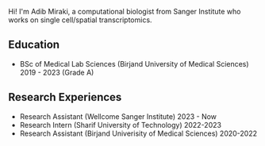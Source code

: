 Hi! I'm Adib Miraki, a computational biologist from Sanger Institute who works on single cell/spatial transcriptomics.

## Education
- BSc of Medical Lab Sciences (Birjand University of Medical Sciences) 2019 - 2023 (Grade A)
  
## Research Experiences 
- Research Assistant (Wellcome Sanger Institute)
    2023 - Now
- Research Intern (Sharif University of Technology)
    2022-2023
- Research Assistant (Birjand Univerisity of Medical Sciences)
    2020-2022





